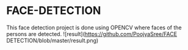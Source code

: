 # FACE-DETECTION
This face detection project is done using OPENCV where faces of the persons are detected.
![result](https://github.com/PoojyaSree/FACE DETECTION/blob/master/result.png)
